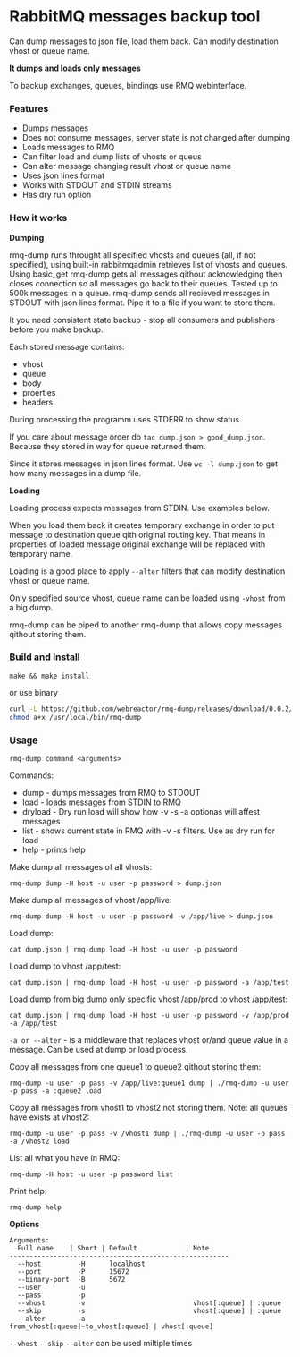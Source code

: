 RabbitMQ messages backup tool
=============================

Can dump messages to json file, load them back. Can modify destination vhost or queue name.

**It dumps and loads only messages**

To backup exchanges, queues, bindings use RMQ webinterface.

### Features

* Dumps messages
* Does not consume messages, server state is not changed after dumping
* Loads messages to RMQ
* Can filter load and dump lists of vhosts or queus
* Can alter message changing result vhost or queue name
* Uses json lines format
* Works with STDOUT and STDIN streams
* Has dry run option

### How it works

**Dumping**

rmq-dump runs throught all specified vhosts and queues (all, if not specified), using built-in rabbitmqadmin retrieves list of vhosts and queues.
Using basic_get rmq-dump gets all messages qithout acknowledging then closes connection so all messages go back to their queues.
Tested up to 500k messages in a queue. rmq-dump sends all recieved messages in STDOUT with json lines format. Pipe it to a file if you want to store them.

It you need consistent state backup - stop all consumers and publishers before you make backup.

Each stored message contains:

- vhost
- queue
- body
- proerties
- headers

During processing the programm uses STDERR to show status.

If you care about message order do `tac dump.json > good_dump.json`. Because they stored in way for queue returned them.

Since it stores messages in json lines format. Use `wc -l dump.json` to get how many messages in a dump file.

**Loading**

Loading process expects messages from STDIN. Use examples below.

When you load them back it creates temporary exchange in order to put message to destination queue qith original routing key.
That means in properties of loaded message original exchange will be replaced with temporary name.

Loading is a good place to apply `--alter` filters that can modify destination vhost or queue name.

Only specified source vhost, queue name can be loaded using `-vhost` from a big dump.

rmq-dump can be piped to another rmq-dump that allows copy messages qithout storing them.

### Build and Install

`make && make install`

or use binary

```bash 
curl -L https://github.com/webreactor/rmq-dump/releases/download/0.0.2/rmq-dump > /usr/local/bin/rmq-dump
chmod a+x /usr/local/bin/rmq-dump
```

### Usage

`rmq-dump command <arguments>`

Commands:

- dump - dumps messages from RMQ to STDOUT
- load - loads messages from STDIN to RMQ
- dryload - Dry run load will show how -v -s -a optionas will affest messages
- list - shows current state in RMQ with -v -s filters. Use as dry run for load
- help - prints help


Make dump all messages of all vhosts:

`rmq-dump dump -H host -u user -p password > dump.json`

Make dump all messages of vhost /app/live:

`rmq-dump dump -H host -u user -p password -v /app/live > dump.json`

Load dump:

`cat dump.json | rmq-dump load -H host -u user -p password`

Load dump to vhost /app/test:

`cat dump.json | rmq-dump load -H host -u user -p password -a /app/test`

Load dump from big dump only specific vhost /app/prod to vhost /app/test:

`cat dump.json | rmq-dump load -H host -u user -p password -v /app/prod -a /app/test`

`-a or --alter` - is a middleware that replaces vhost or/and queue value in a message. Can be used at dump or load process.

Copy all messages from one queue1 to queue2 qithout storing them:

`rmq-dump -u user -p pass -v /app/live:queue1 dump | ./rmq-dump -u user -p pass -a :queue2 load`

Copy all messages from vhost1 to vhost2 not storing them. Note: all queues have exists at vhost2:

`rmq-dump -u user -p pass -v /vhost1 dump | ./rmq-dump -u user -p pass -a /vhost2 load`

List all what you have in RMQ:

`rmq-dump -H host -u user -p password list`

Print help:

`rmq-dump help`


**Options**

```
Arguments:
  Full name    | Short | Default            | Note
-------------------------------------------------------
  --host         -H      localhost            
  --port         -P      15672                
  --binary-port  -B      5672                 
  --user         -u                           
  --pass         -p                           
  --vhost        -v                           vhost[:queue] | :queue
  --skip         -s                           vhost[:queue] | :queue
  --alter        -a                           from_vhost[:queue]~to_vhost[:queue] | vhost[:queue]

```

`--vhost` `--skip` `--alter` can be used miltiple times


